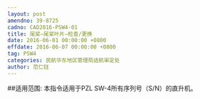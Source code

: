 ```yaml
---
layout: post
amendno: 39-8725
cadno: CAD2016-PSW4-01
title: 尾桨—尾桨叶片—检查/更换
date: 2016-06-01 00:00:00 +0800
effdate: 2016-06-07 00:00:00 +0800
tag: PSW4
categories: 民航华东地区管理局适航审定处
author: 范仁钰
---
```


##适用范围:
本指令适用于PZL SW-4所有序列号（S/N）的直升机。

